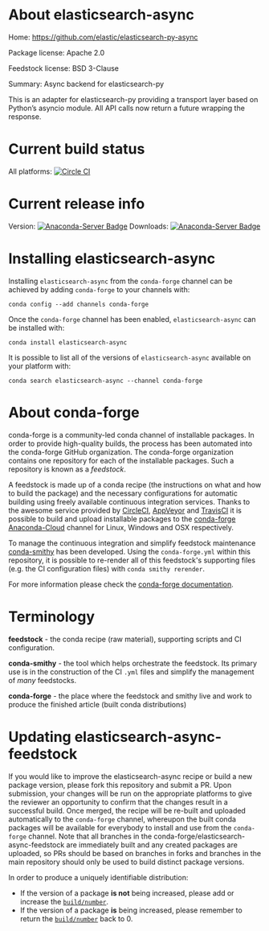 About elasticsearch-async
=========================

Home: https://github.com/elastic/elasticsearch-py-async

Package license: Apache 2.0

Feedstock license: BSD 3-Clause

Summary: Async backend for elasticsearch-py

This is an adapter for elasticsearch-py providing a transport layer based
on Python’s asyncio module. All API calls now return a future wrapping
the response.


Current build status
====================

All platforms: [![Circle CI](https://circleci.com/gh/conda-forge/elasticsearch-async-feedstock.svg?style=shield)](https://circleci.com/gh/conda-forge/elasticsearch-async-feedstock)

Current release info
====================
Version: [![Anaconda-Server Badge](https://anaconda.org/conda-forge/elasticsearch-async/badges/version.svg)](https://anaconda.org/conda-forge/elasticsearch-async)
Downloads: [![Anaconda-Server Badge](https://anaconda.org/conda-forge/elasticsearch-async/badges/downloads.svg)](https://anaconda.org/conda-forge/elasticsearch-async)

Installing elasticsearch-async
==============================

Installing `elasticsearch-async` from the `conda-forge` channel can be achieved by adding `conda-forge` to your channels with:

```
conda config --add channels conda-forge
```

Once the `conda-forge` channel has been enabled, `elasticsearch-async` can be installed with:

```
conda install elasticsearch-async
```

It is possible to list all of the versions of `elasticsearch-async` available on your platform with:

```
conda search elasticsearch-async --channel conda-forge
```


About conda-forge
=================

conda-forge is a community-led conda channel of installable packages.
In order to provide high-quality builds, the process has been automated into the
conda-forge GitHub organization. The conda-forge organization contains one repository
for each of the installable packages. Such a repository is known as a *feedstock*.

A feedstock is made up of a conda recipe (the instructions on what and how to build
the package) and the necessary configurations for automatic building using freely
available continuous integration services. Thanks to the awesome service provided by
[CircleCI](https://circleci.com/), [AppVeyor](http://www.appveyor.com/)
and [TravisCI](https://travis-ci.org/) it is possible to build and upload installable
packages to the [conda-forge](https://anaconda.org/conda-forge)
[Anaconda-Cloud](http://docs.anaconda.org/) channel for Linux, Windows and OSX respectively.

To manage the continuous integration and simplify feedstock maintenance
[conda-smithy](http://github.com/conda-forge/conda-smithy) has been developed.
Using the ``conda-forge.yml`` within this repository, it is possible to re-render all of
this feedstock's supporting files (e.g. the CI configuration files) with ``conda smithy rerender``.

For more information please check the [conda-forge documentation](https://conda-forge.org/docs/).

Terminology
===========

**feedstock** - the conda recipe (raw material), supporting scripts and CI configuration.

**conda-smithy** - the tool which helps orchestrate the feedstock.
                   Its primary use is in the construction of the CI ``.yml`` files
                   and simplify the management of *many* feedstocks.

**conda-forge** - the place where the feedstock and smithy live and work to
                  produce the finished article (built conda distributions)


Updating elasticsearch-async-feedstock
======================================

If you would like to improve the elasticsearch-async recipe or build a new
package version, please fork this repository and submit a PR. Upon submission,
your changes will be run on the appropriate platforms to give the reviewer an
opportunity to confirm that the changes result in a successful build. Once
merged, the recipe will be re-built and uploaded automatically to the
`conda-forge` channel, whereupon the built conda packages will be available for
everybody to install and use from the `conda-forge` channel.
Note that all branches in the conda-forge/elasticsearch-async-feedstock are
immediately built and any created packages are uploaded, so PRs should be based
on branches in forks and branches in the main repository should only be used to
build distinct package versions.

In order to produce a uniquely identifiable distribution:
 * If the version of a package **is not** being increased, please add or increase
   the [``build/number``](http://conda.pydata.org/docs/building/meta-yaml.html#build-number-and-string).
 * If the version of a package **is** being increased, please remember to return
   the [``build/number``](http://conda.pydata.org/docs/building/meta-yaml.html#build-number-and-string)
   back to 0.